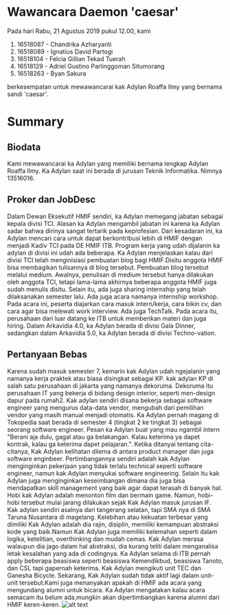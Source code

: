# Wawancara Daemon 'caesar'
Pada hari Rabu, 21 Agustus 2019 pukul 12.00, kami
1. 16518087 - Chandrika Azharyanti
2. 16518089 - Ignatius David Partogi
3. 16518104 - Felcia Gillian Tekad Tuerah
4. 16518129 - Adriel Gustino Parlinggoman Situmorang
5. 16518263 - Byan Sakura

berkesempatan untuk mewawancarai kak Adylan Roaffa Ilmy yang bernama sandi 'caesar'.

# Summary
## Biodata
Kami mewawancarai ka Adylan yang memiliki bernama lengkap Adylan Roaffa Ilmy. 
Ka Adylan saat ini berada di jurusan Teknik Informatika. Nimnya 13516016.

## Proker dan JobDesc
Dalam Dewan Eksekutif HMIF sendiri, ka Adylan memegang jabatan sebagai kepala divisi TCI. 
Alasan ka Adylan mengambil jabatan ini karena ka Adylan sadar bahwa dirinya sangat tertarik pada keprofesian. 
Dari kesadaran ini, ka Adylan mencari cara untuk dapat berkontribusi lebih di HMIF dengan menjadi Kadiv TCI pada DE HMIF ITB. Program kerja yang udah dijalanin ka adylan di divisi ini udah ada beberapa. Ka Adylan menjelaskan kalau dari divisi TCI telah menginisiasi pembuatan blog bagi HMIF.Disitu anggota HMIF bisa membagikan tulisannya di blog tersebut. Pembuatan blog tersebut melalui medium. Awalnya, penulisan di medium tersebut hanya dilakukan oleh anggota TCI, tetapi lama-lama akhirnya beberapa anggota HMIF juga sudah menulis disitu. Selain itu, ada juga sharing internship yang telah dilaksanakan semester lalu. Ada juga acara namanya internship workshop. Pada acara ini, peserta diajarkan cara masuk intern/kerja, cara bikin cv, dan cara agar bisa melewati work interview. Ada juga TechTalk. Pada acara itu, perusahaan dari luar datang ke ITB untuk memberikan materi dan juga hiring. Dalam Arkavidia 4.0, ka Adylan berada di divisi Gala Dinner, sedangkan dalam Arkavidia 5.0, ka Adylan berada di divisi Techno-vation.

## Pertanyaan Bebas
  Karena sudah masuk semester 7, kemarin kak Adylan udah ngejalanin yang namanya kerja praktek atau biasa disingkat sebagai KP. kak adylan KP di salah satu perusahaan di jakarta yang namanya dekoruma. Dekoruma itu perusahaan IT yang bekerja di bidang design interior, seperti men-design dapur pada rumah2. Kak adylan sendiri disana bekerja sebagai software engineer yang mengurus data-data vendor, mengubah dari pemilihan vendor yang masih manual menjadi otomatis.
  Ka Adylan pernah magang di Tokopedia saat berada di semester 4 (tingkat 2 ke tingkat 3) sebagai seorang software engineer.
Pesan ka Adylan buat yang mau ngambil intern "Berani aja dulu, gagal atau ga belakangan. Kalau keterima ya dapet kontrak,
kalau ga keterima dapet pelajaran.".
  Ketika ditanyai tentang cita-citanya, Kak Adylan kelihatan dilema di antara product manager dan juga software enginbeer. Pertimbangannya sendiri adalah kak Adylan menginginkan pekerjaan yang tidak terlalu technical seperti software engineer, namun kak Adylan menyukai software engineering. Selain itu kak Adylan juga menginginkan keseimbangan dimana dia juga bisa mendapatkan skill management yang baik agar dapat terasah di banyak hal.
  Hobi kak Adylan adalah menonton film dan bermain game. Namun, hobi-hobi tersebut mulai jarang dilakukan sejak Kak Adylan masuk jurusan IF. Kak adylan sendiri asalnya dari tangerang selatan, tapi SMA nya di SMA Taruna Nusantara di magelang. Kelebihan atau kekuatan terbesar yang dimiliki Kak Adylan adalah dia rajin, disiplin, memiliki kemampuan abstraksi kode yang baik.Namun Kak Adylan juga memiliki kelemahan seperti dalam logika, ketelitian, overthinking dan mudah cemas. Kak Adylan merasa walaupun dia jago dalam hal abstraksi, dia kurang teliti dalam menganalisa letak kesalahan yang ada di codingnya.
  Ka Adylan selama di ITB pernah apply beberapa beasiswa seperti beasiswa Kemendikbud, beasiswa Tanoto, dan CSL tapi gapernah keterima. Kak Adylan mengikuti unit TEC dan Ganesha Bicycle. Sekarang, Kak Adylan sudah tidak aktif lagi dalam unit-unit tersebut.Kami juga menanyakan apakah di HMIF ada acara yang mengundang alumni untuk bicara. Ka Adylan mengatakan kalau acara semacam itu belum ada,mungkin akan dipertimbangkan karena alumni dari HMIF keren-keren.
![alt text](./<13516016.jpg)

